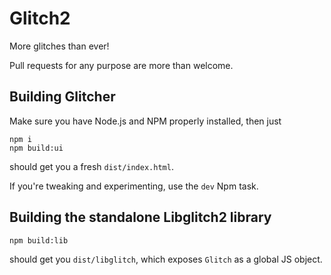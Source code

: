 Glitch2
=======

More glitches than ever!

Pull requests for any purpose are more than welcome.

Building Glitcher
-----------------

Make sure you have Node.js and NPM properly installed, then just

```
npm i
npm build:ui
```

should get you a fresh `dist/index.html`.

If you're tweaking and experimenting, use the `dev` Npm task.

Building the standalone Libglitch2 library
------------------------------------------

```
npm build:lib
```

should get you `dist/libglitch`, which exposes `Glitch` as a global JS object.
